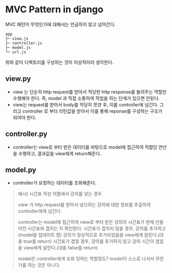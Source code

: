 # MVC Pattern in django

MVC 패턴이 무엇인가에 대해서는 언급하지 않고 넘어간다.

```
app
├─ view.js
├─ controller.js
├─ model.js
└─ url.js
```

위와 같이 디렉토리를 구성하는 것이 이상적이라 생각한다.

## view.py

- view 는 단순히 http request를 받아서 적당한 http response를 돌려주는 역할만 수행해야 한다. 즉, model 과 직접 소통하여 작업을 하는 단계가 있으면 안된다.
- view는 request를 받아서 body를 적당히 쪼갠 후, 이를 controller에 넘긴다. 그리고 controller 로 부터 리턴값을 받아서 이를 통해 reponse를 구성하는 구조가 되어야 한다.

## controller.py

- controller는 view로 부터 받은 데이터를 바탕으로 model에 접근하여 적합당 연산을 수행하고, 결과값을 view에게 return해준다.

## model.py

- controller가 요청하는 데이터를 조회해준다.



> 예시) 시간표 작성 어플에서 강의를 넣는 경우
>
> view 가 http request를 받아서 넣으려는 강의에 대한 정보를 추출하여 controller에게 넘긴다.
>
> controller는  model에 접근하여 view로 부터 받은  강의의 시간표가 현재 만들어진 시간표와 겹치는 지 확인한다. 시간표가 겹치지 않을 경우, 강의를 추가하고(model을 업데이트 함) 강의가 정상적으로 추가되었음을 view에게 알린다.(대충 true를 return) 시간표가 겹칠 경우, 강의를 추가하지 않고 강의 시간이 겹침을 view에게 알린다.(대충 false를 return)
>
> model은 controller에게 조회 당하는 역할정도? model이 스스로 나서서 무언가를 하는 것은 아니다.

